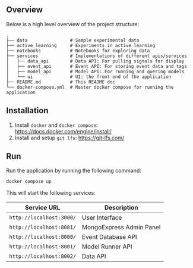 
## Overview

Below is a high level overview of the project structure:
```
.
├── data                # Sample experimental data
├── active_learning     # Experiments in active learning
├── notebooks           # Notebooks for exploring data
├── services            # Implementations of different apis/services
│   ├── data_api        # Data API: For pulling signals for display
│   ├── event_api       # Event API: For storing event data and tags
│   ├── model_api       # Model API: For running and quering models
│   └── ui              # UI: the front end of the application
├── README.md           # This README doc
└── docker-compose.yml  # Master docker compose for running the application
```


## Installation

1. Install `docker` and `docker compose`: https://docs.docker.com/engine/install/
2. Install and setup `git lfs`: https://git-lfs.com/

## Run

Run the application by running the following command:

```sh
docker compose up 
```

This will start the following services:

| Service URL                     | Description                |
|---------------------------------|----------------------------|
| `http://localhost:3000/`        | User Interface             |
| `http://localhost:8081/`        | MongoExpress Admin Panel   |
| `http://localhost:8000/`        | Event Database API         |
| `http://localhost:8001/`        | Model Runner API           |
| `http://localhost:8002/`        | Data API                   |
